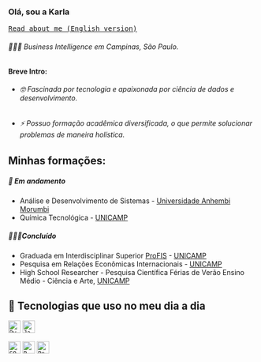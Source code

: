 ### Olá, sou a Karla

<p>
  <samp>
   <a href="INSERIR LINK DA VERSAO EM INGLES">Read about me (English version)</a> 

###### 👩🏻‍💻 Business Intelligence em Campinas, São Paulo.

#### Breve Intro:

- ###### 🤓 Fascinada por tecnologia e apaixonada por ciência de dados e desenvolvimento.
- ###### ⚡️ Possuo formação acadêmica diversificada, o que permite solucionar problemas de maneira holística.

## Minhas formações: 

##### 🌱 Em andamento 

- Análise e Desenvolvimento de Sistemas - [Universidade Anhembi Morumbi](https://portal.anhembi.br/institucional/)
- Química Tecnológica - [UNICAMP](https://www.unicamp.br/#gsc.tab=0)


##### 👩🏻‍🎓Concluído 

- Graduada em Interdisciplinar Superior [ProFIS](https://www.prg.unicamp.br/curso-profis/) - [UNICAMP](https://www.unicamp.br/#gsc.tab=0) 
- Pesquisa em Relações Econômicas Internacionais - [UNICAMP](https://www.unicamp.br/#gsc.tab=0)
- High School Researcher - Pesquisa Científica Férias de Verão Ensino Médio - Ciência e Arte, [UNICAMP](https://www.unicamp.br/#gsc.tab=0)

## 🚀 Tecnologias que uso no meu dia a dia

<code><img height="25" alt="Python" src="https://raw.githubusercontent.com/karlaklima/Image/main/python%20jpn%20.webp"></code>
<code><img height="25" alt="Java" src="https://raw.githubusercontent.com/karlaklima/Image/main/python%20jpn%20.webp"></code>

<code><img height="25" alt="SQL" src="https://github.com/karlaklima/Image/blob/main/sql%20image.jpeg?raw=true" data-hpc="true" class="Box-sc-g0xbh4-0 kzRgrI"></code>
<code><img height="25" alt="R" src="https://github.com/karlaklima/Image/raw/main/R" class="Link__StyledLink-sc-14289xe-0 dvQLCc"></code>
<code><img height="25" alt="Power BI" src="https://github.com/karlaklima/Image/blob/main/power%20BI%20.png?raw=true" data-hpc="true" class="Box-sc-g0xbh4-0 kzRgrI"></code>

<!--  
O que acrescentar? 

Melhorar texto de apresentacao e deixar visualmente bom 
Formas de contato
Inserir os projetos em dashboards 

<!--
**karlaklima/Karlaklima** is a ✨ _special_ ✨ repository because its `README.md` (this file) appears on your GitHub profile.

Here are some ideas to get you started:

- 🔭 I’m currently working on ...
- 🌱 I’m currently learning ...
- 👯 I’m looking to collaborate on ...
- 🤔 I’m looking for help with ...
- 💬 Ask me about ...
- 📫 How to reach me: ...
- 😄 Pronouns: ...
- ⚡ Fun fact: ...
-->
